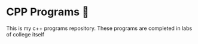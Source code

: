 # CPP Programs 👾
This is my c++ programs repository. These programs are completed in labs of college itself
